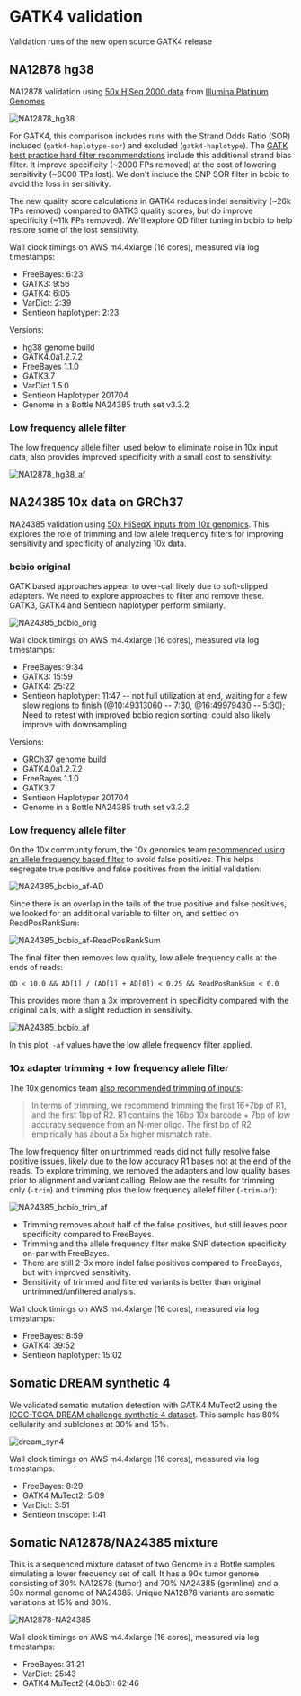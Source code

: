 # GATK4 validation

Validation runs of the new open source GATK4 release

## NA12878 hg38

NA12878 validation using [50x HiSeq 2000 data](http://www.ebi.ac.uk/ena/data/view/PRJEB3381) from
[Illumina Platinum Genomes](https://www.illumina.com/platinumgenomes.html)

![NA12878_hg38](NA12878_hg38/grading-summary-giab.png)

For GATK4, this comparison includes runs with the Strand Odds Ratio (SOR) included
(`gatk4-haplotype-sor`) and excluded (`gatk4-haplotype`). The
[GATK best practice hard filter recommendations](https://software.broadinstitute.org/gatk/documentation/article?id=2806) include this additional strand bias filter. It improve specificity (~2000 FPs removed)
at the cost of lowering sensitivity (~6000 TPs lost). We don't include the SNP
SOR filter in bcbio to avoid the loss in sensitivity.

The new quality score calculations in GATK4 reduces indel sensitivity
(~26k TPs removed) compared to GATK3 quality scores, but do improve specificity
(~11k FPs removed). We'll explore QD filter tuning in bcbio to help restore some
of the lost sensitivity.

Wall clock timings on AWS m4.4xlarge (16 cores), measured via log timestamps:

- FreeBayes: 6:23
- GATK3: 9:56
- GATK4: 6:05
- VarDict: 2:39
- Sentieon haplotyper: 2:23

Versions:
- hg38 genome build
- GATK4.0a1.2.7.2
- FreeBayes 1.1.0
- GATK3.7
- VarDict 1.5.0
- Sentieon Haplotyper 201704
- Genome in a Bottle NA24385 truth set v3.3.2

### Low frequency allele filter

The low frequency allele filter, used below to eliminate noise in 10x input
data, also provides improved specificity with a small cost to sensitivity:

![NA12878_hg38_af](NA12878_hg38_af/grading-summary-giab.png)

## NA24385 10x data on GRCh37

NA24385 validation using
[50x HiSeqX inputs from 10x genomics](https://support.10xgenomics.com/de-novo-assembly/datasets).
This explores the role of trimming and low allele frequency filters for
improving sensitivity and specificity of analyzing 10x data.

### bcbio original

GATK based approaches appear to over-call likely due to soft-clipped adapters.
We need to explore approaches to filter and remove these. GATK3, GATK4 and
Sentieon haplotyper perform similarly.

![NA24385_bcbio_orig](NA24385_bcbio_orig/grading-summary-NA24385.png)

Wall clock timings on AWS m4.4xlarge (16 cores), measured via log timestamps:

- FreeBayes: 9:34
- GATK3: 15:59
- GATK4: 25:22
- Sentieon haplotyper: 11:47 -- not full utilization at end, waiting for a few
  slow regions to finish (@10:49313060 -- 7:30, @16:49979430 -- 5:30); Need to
  retest with improved bcbio region sorting; could
  also likely improve with downsampling

Versions:
- GRCh37 genome build
- GATK4.0a1.2.7.2
- FreeBayes 1.1.0
- GATK3.7
- Sentieon Haplotyper 201704
- Genome in a Bottle NA24385 truth set v3.3.2

### Low frequency allele filter

On the 10x community forum, the 10x genomics team
[recommended using an allele frequency based filter](https://community.10xgenomics.com/t5/Genome-Exome-Forum/Best-practices-for-trimming-adapters-when-variant-calling/m-p/473) to
avoid false positives. This helps segregate true positive and false positives
from the initial validation:

![NA24385_bcbio_af-AD](NA24385_bcbio_af/10xrec-tp_fp_AD.png)

Since there is an overlap in the tails of the true positive and false positives,
we looked for an additional variable to filter on, and settled on
ReadPosRankSum:

![NA24385_bcbio_af-ReadPosRankSum](NA24385_bcbio_af/10xrec-lowaf-tp_fp_ReadPosRankSum.png)

The final filter then removes low quality, low allele frequency calls at the
ends of reads:

    QD < 10.0 && AD[1] / (AD[1] + AD[0]) < 0.25 && ReadPosRankSum < 0.0

This provides more than a 3x improvement in specificity compared with the
original calls, with a slight reduction in sensitivity.

![NA24385_bcbio_af](NA24385_bcbio_af/grading-summary-NA24385.png)

In this plot, `-af` values have the low allele frequency filter applied.

### 10x adapter trimming + low frequency allele filter

The 10x genomics team
[also recommended trimming of inputs](https://community.10xgenomics.com/t5/Genome-Exome-Forum/Best-practices-for-trimming-adapters-when-variant-calling/m-p/473):

> In terms of trimming, we recommend trimming the first 16+7bp of R1, and the
> first 1bp of R2. R1 contains the 16bp 10x barcode + 7bp of low accuracy
> sequence from an N-mer oligo. The first bp of R2 empirically has about a 5x
> higher mismatch rate.

The low frequency filter on untrimmed reads did not fully resolve false positive
issues, likely due to the low accuracy R1 bases not at the end of the reads. To
explore trimming, we removed the adapters and low quality bases prior to
alignment and variant calling. Below are the results for trimming only (`-trim`)
and trimming plus the low frequency allelef filter (`-trim-af`):

![NA24385_bcbio_trim_af](NA24385_bcbio_trim_af/grading-summary-NA24385.png)

- Trimming removes about half of the false positives, but still leaves poor
  specificity compared to FreeBayes.
- Trimming and the allele frequency filter make SNP detection specificity on-par
  with FreeBayes.
- There are still 2-3x more indel false positives compared to FreeBayes, but
  with improved sensitivity.
- Sensitivity of trimmed and filtered variants is better than original
  untrimmed/unfiltered analysis.

Wall clock timings on AWS m4.4xlarge (16 cores), measured via log timestamps:

- FreeBayes: 8:59
- GATK4: 39:52
- Sentieon haplotyper: 15:02

## Somatic DREAM synthetic 4

We validated somatic mutation detection with GATK4 MuTect2 using the
[ICGC-TCGA DREAM challenge synthetic 4 dataset](https://www.synapse.org/#!Synapse:syn312572/wiki/62018).
This sample has 80% cellularity and sublclones at 30% and 15%. 

![dream_syn4](dream_syn4/grading-summary-syn4-38.png)

Wall clock timings on AWS m4.4xlarge (16 cores), measured via log timestamps:

- FreeBayes: 8:29
- GATK4 MuTect2: 5:09
- VarDict: 3:51
- Sentieon tnscope: 1:41

## Somatic NA12878/NA24385 mixture

This is a sequenced mixture dataset of two Genome in a Bottle samples simulating
a lower frequency set of call. It has a 90x tumor genome consisting of 30% NA12878 
(tumor) and 70% NA24385 (germline) and a 30x normal genome of NA24385. Unique
NA12878 variants are somatic variations at 15% and 30%.

![NA12878-NA24385](NA12878-NA24385/grading-summary-24385.png)

Wall clock timings on AWS m4.4xlarge (16 cores), measured via log timestamps:

- FreeBayes: 31:21
- VarDict: 25:43
- GATK4 MuTect2 (4.0b3): 62:46
